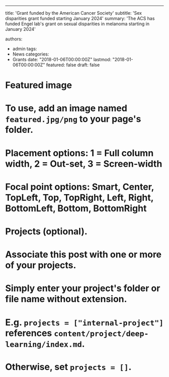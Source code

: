 ---
title: 'Grant funded by the American Cancer Society'
subtitle: 'Sex disparities grant funded starting January 2024'
summary: 'The ACS has funded Engel lab's grant on sexual disparities in melanoma starting in January 2024'

authors:
- admin
tags:
- News
categories:
- Grants
date: "2018-01-06T00:00:00Z"
lastmod: "2018-01-06T00:00:00Z"
featured: false
draft: false

# Featured image
# To use, add an image named `featured.jpg/png` to your page's folder.
# Placement options: 1 = Full column width, 2 = Out-set, 3 = Screen-width
# Focal point options: Smart, Center, TopLeft, Top, TopRight, Left, Right, BottomLeft, Bottom, BottomRight


# Projects (optional).
#   Associate this post with one or more of your projects.
#   Simply enter your project's folder or file name without extension.
#   E.g. `projects = ["internal-project"]` references `content/project/deep-learning/index.md`.
#   Otherwise, set `projects = []`.

